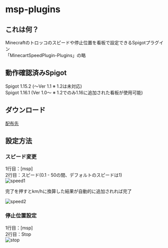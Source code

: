 # msp-plugins
## これは何？
Minecraftのトロッコのスピードや停止位置を看板で設定できるSpigotプラグイン<br>
「MinecartSpeedPlugin-Plugins」の略

## 動作確認済みSpigot
Spigot 1.15.2 (～Ver 1.1 ※ 1.2は未対応)<br>
Spigot 1.16.1 (Ver 1.0～ ※ 1.2でのみ1.16に追加された看板が使用可能)

## ダウンロード
[配布先](https://github.com/kanasaki15/msp-plugins/releases)

## 設定方法
### スピード変更
1行目：[msp]<br>
2行目：スピード(0.1 - 50の間、デフォルトのスピードは1)<br>
![speed1](https://n7mn.xyz/speed1.png)

完了を押すとkm/hに換算した結果が自動的に追加されれば完了

![speed2](https://n7mn.xyz/speed2.png)

### 停止位置設定
1行目：[msp]<br>
2行目：Stop<br>
![stop](https://n7mn.xyz/stop.png)
